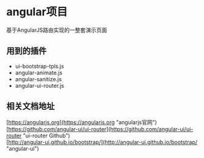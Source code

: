 # angular项目
基于AngularJS路由实现的一整套演示页面

## 用到的插件 ##
- ui-bootstrap-tpls.js
- angular-animate.js
- angular-sanitize.js
- angular-ui-router.js

## 相关文档地址 ##
[https://angularjs.org](https://angularjs.org "angularjs官网")  
[https://github.com/angular-ui/ui-router](https://github.com/angular-ui/ui-router "ui-router Github")  
[http://angular-ui.github.io/bootstrap/](http://angular-ui.github.io/bootstrap/ "angular-ui")  
